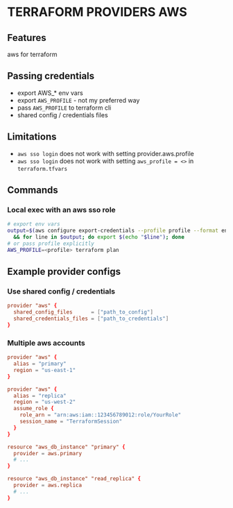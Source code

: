 # TERRAFORM PROVIDERS AWS

## Features
aws for terraform

## Passing credentials
- export AWS_* env vars
- export `AWS_PROFILE` - not my preferred way
- pass `AWS_PROFILE` to terraform cli
- shared config / credentials files

## Limitations
- `aws sso login` does not work with setting provider.aws.profile
- `aws sso login` does not work with setting `aws_profile = <>` in `terraform.tfvars`

## Commands

### Local exec with an aws sso role
```bash
# export env vars
output=$(aws configure export-credentials --profile profile --format env-no-export) \
  && for line in $output; do export $(echo "$line"); done
# or pass profile explicitly
AWS_PROFILE=<profile> terraform plan
```

## Example provider configs

### Use shared config / credentials

```conf
provider "aws" {
  shared_config_files      = ["path_to_config"]
  shared_credentials_files = ["path_to_credentials"]
}
```

### Multiple aws accounts

```conf
provider "aws" {
  alias = "primary"
  region = "us-east-1"
}

provider "aws" {
  alias = "replica"
  region = "us-west-2"
  assume_role {
    role_arn = "arn:aws:iam::123456789012:role/YourRole"
    session_name = "TerraformSession"
  }
}

resource "aws_db_instance" "primary" {
  provider = aws.primary
  # ...
}

resource "aws_db_instance" "read_replica" {
  provider = aws.replica
  # ...
}
```